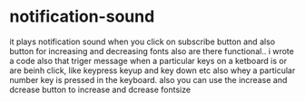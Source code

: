 # notification-sound
it plays notification sound when you click on subscribe button and also button for increasing and decreasing fonts also are there functional..
i wrote a code also that triger message when a particular keys on a ketboard is or are beinh click, like keypress  keyup and key down etc also whey a particular number key is pressed in the keyboard. also you can use the increase and dcrease button to increase and dcrease fontsize
